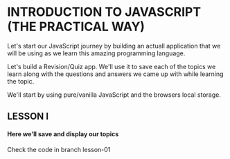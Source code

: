 # INTRODUCTION TO JAVASCRIPT (THE PRACTICAL WAY)

Let's start our JavaScript journey by building an actuall application that we 
will be using as we learn this amazing programming language.

Let's build a Revision/Quiz app. We'll use it to save each of the topics we learn along 
with the questions and answers we came up with while learning the topic.

We'll start by using pure/vanilla JavaScript and the browsers local storage.

 ## LESSON I
 #### Here we'll save and display our topics
 Check the code in branch lesson-01